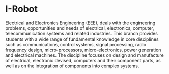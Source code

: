 # I-Robot
Electrical and Electronics Engineering (EEE), deals with the engineering problems, opportunities and needs of electrical, electronics, computer, telecommunication systems and related industries. This branch provides students with a wide range of fundamental knowledge in core disciplines such as communications, control systems, signal processing, radio frequency design, micro-processors, micro-electronics, power generation and electrical machines. The discipline focuses on design and manufacture of electrical, electronic devised, computers and their component parts, as well as on the integration of components into complex systems.
